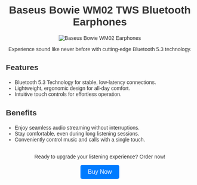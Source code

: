 <!DOCTYPE html>
<html lang="en">
<head>
  <meta charset="UTF-8">
  <meta name="viewport" content="width=device-width, initial-scale=1.0">
  <title>Baseus Bowie WM02 TWS Bluetooth Earphones</title>
  <style>
    body {
      font-family: Arial, sans-serif;
      margin: 20px;
      color: #333;
    }
    header {
      text-align: center;
      margin-bottom: 20px;
    }
    header img {
      max-width: 100%;
      height: auto;
    }
    .features, .benefits {
      margin: 20px 0;
    }
    .features img, .benefits img {
      max-width: 100%;
      height: auto;
      display: block;
      margin: 10px auto;
    }
    .buy-now {
      display: block;
      text-align: center;
      margin-top: 30px;
    }
    .buy-now button {
      padding: 10px 20px;
      font-size: 16px;
      color: white;
      background-color: #007bff;
      border: none;
      border-radius: 5px;
      cursor: pointer;
    }
    .buy-now button:hover {
      background-color: #0056b3;
    }
  </style>
</head>
<body>
  <header>
    <h1>Baseus Bowie WM02 TWS Bluetooth Earphones</h1>
    <img src="product-image.jpg" alt="Baseus Bowie WM02 Earphones">
    <p>Experience sound like never before with cutting-edge Bluetooth 5.3 technology.</p>
  </header>
  
  <section>
    <h2>Features</h2>
    <ul class="features">
      <li>Bluetooth 5.3 Technology for stable, low-latency connections.</li>
      <li>Lightweight, ergonomic design for all-day comfort.</li>
      <li>Intuitive touch controls for effortless operation.</li>
    </ul>
  </section>
  
  <section>
    <h2>Benefits</h2>
    <ul class="benefits">
      <li>Enjoy seamless audio streaming without interruptions.</li>
      <li>Stay comfortable, even during long listening sessions.</li>
      <li>Conveniently control music and calls with a single touch.</li>
    </ul>
  </section>
  
  <section class="buy-now">
    <p>Ready to upgrade your listening experience? Order now!</p>
    <button onclick="window.location.href='https://shopee.com.my/Baseus-Bowie-WM02-TWS-Bluetooth-Earphones-Stereo-Wireless-5.3-i.1044247772.18291457320?sp_atk=5658517f-4c51-4172-b44a-2d8e8d66d764&xptdk=5658517f-4c51-4172-b44a-2d8e8d66d764';">Buy Now</button>
  </section>
</body>
</html>
